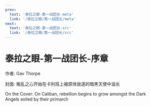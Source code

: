 ```yaml
---
prev:
  text: '泰拉之眼-第一战团长-meta'
  link: '/泰拉之眼/第一战团长/meta'
next:
  text: '泰拉之眼-第一战团长-src'
  link: '/泰拉之眼/第一战团长/src'
---
```


# 泰拉之眼-第一战团长-序章

作者: Gav Thorpe

封面: 叛乱之心开始在卡利班上被原体放逐的暗黑天使中滋长

On the Cover: On Caliban, rebellion begins to grow amongst the Dark Angels exiled by their primarch
